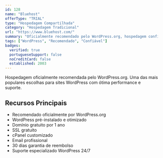 ```yaml
---
id: 128
name: "Bluehost"
offerType: "TRIAL"
type: "Hospedagem Compartilhada"
category: "Hospedagem Tradicional"
url: "https://www.bluehost.com/"
summary: "Oficialmente recomendado pelo WordPress.org, hospedagem confiável."
tags: ["WordPress", "Recomendado", "Confiável"]
badges:
  verified: true
  portugueseSupport: false
  noCreditCard: false
  established: 2003
---
```


Hospedagem oficialmente recomendada pelo WordPress.org. Uma das mais populares escolhas para sites WordPress com ótima performance e suporte.

## Recursos Principais

- Recomendado oficialmente por WordPress.org
- WordPress pré-instalado e otimizado
- Domínio gratuito por 1 ano
- SSL gratuito
- cPanel customizado
- Email profissional
- 30 dias garantia de reembolso
- Suporte especializado WordPress 24/7
